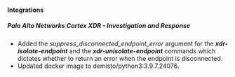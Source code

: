 
#### Integrations
##### Palo Alto Networks Cortex XDR - Investigation and Response
- Added the *suppress_disconnected_endpoint_error* argument for the ***xdr-isolate-endpoint*** and the ***xdr-unisolate-endpoint*** commands which dictates whether to return an error when the endpoint is disconnected.
- Updated docker image to demisto/python3:3.9.7.24076.